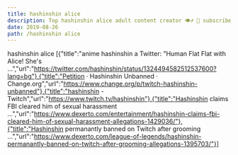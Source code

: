 ```yaml
---
title: hashinshin alice
description: Top hashinshin alice adult content creator 👁♐️ 👑 subscribe hashinshin alice to my porn site below IG hashinshin alice
date: 2019-08-26
path: /hashinshin alice
---
```


hashinshin alice
[{"title":"anime hashinshin a Twitter: \"Human Flat Flat with Alice! She's ...","url":"https://twitter.com/hashinshin/status/1324494582512537600?lang=bg"},{"title":"Petition · Hashinshin Unbanned · Change.org","url":"https://www.change.org/p/twitch-hashinshin-unbanned"},{"title":"hashinshin - Twitch","url":"https://www.twitch.tv/hashinshin"},{"title":"Hashinshin claims FBI cleared him of sexual harassment ...","url":"https://www.dexerto.com/entertainment/hashinshin-claims-fbi-cleared-him-of-sexual-harassment-allegations-1429036/"},{"title":"Hashinshin permanantly banned on Twitch after grooming ...","url":"https://www.dexerto.com/league-of-legends/hashinshin-permanantly-banned-on-twitch-after-grooming-allegations-1395703/"}]


